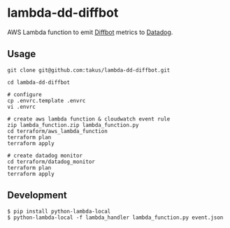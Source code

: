 # lambda-dd-diffbot

AWS Lambda function to emit [Diffbot](https://www.diffbot.com/) metrics to [Datadog](https://app.datadoghq.com/).

## Usage

```
git clone git@github.com:takus/lambda-dd-diffbot.git

cd lambda-dd-diffbot

# configure
cp .envrc.template .envrc
vi .envrc

# create aws lambda function & cloudwatch event rule
zip lambda_function.zip lambda_function.py
cd terraform/aws_lambda_function
terraform plan
terraform apply

# create datadog monitor
cd terraform/datadog_monitor
terraform plan
terraform apply
```

## Development

```
$ pip install python-lambda-local
$ python-lambda-local -f lambda_handler lambda_function.py event.json
```

